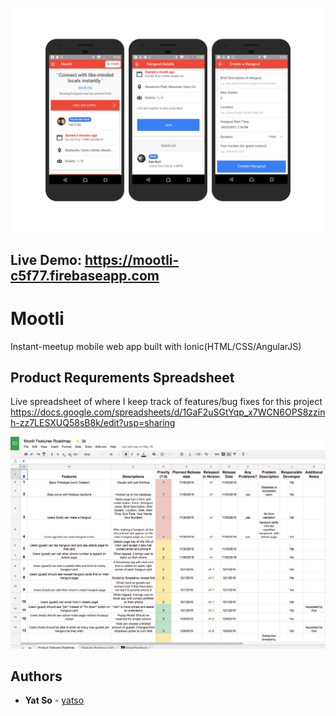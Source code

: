 <a href="https://mootli-c5f77.firebaseapp.com/"><img src="images/mootli-screenshot.png" width="600px">
</a>

## Live Demo: https://mootli-c5f77.firebaseapp.com


# Mootli

Instant-meetup mobile web app built with Ionic(HTML/CSS/AngularJS) 

## Product Requrements Spreadsheet

Live spreadsheet of where I keep track of features/bug fixes for this project
https://docs.google.com/spreadsheets/d/1GaF2uSGtYqp_x7WCN6OPS8zzinh-zz7LESXUQ58sB8k/edit?usp=sharing

<img src="images/mootli-spreadsheet-ss.png" width="600px">

## Authors

* **Yat So**  - [yatso](https://github.com/yatso)
